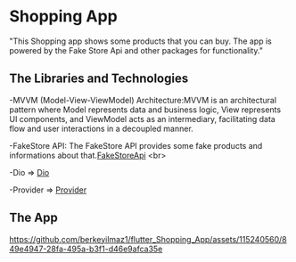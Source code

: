 # Shopping App

"This Shopping app shows some products that you can buy. The app is powered by the Fake Store Api and other packages for functionality." <br>

## The Libraries and Technologies
-MVVM (Model-View-ViewModel) Architecture:MVVM is an architectural pattern where Model represents data and business logic, View represents UI components, and ViewModel acts as an intermediary, facilitating data flow and user interactions in a decoupled manner. <br>

-FakeStore API: The FakeStore API provides some fake products and informations about that.[FakeStoreApi]([https://openweathermap.org/current](https://fakestoreapi.com)) <br>

-Dio => [Dio](https://pub.dev/packages/dio) <br>

-Provider => [Provider](https://pub.dev/packages/provider) <br>

## The App
https://github.com/berkeyilmaz1/flutter_Shopping_App/assets/115240560/849e4947-28fa-495a-b3f1-d46e9afca35e





